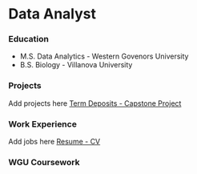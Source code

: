 # Data Analyst


### Education
- M.S. Data Analytics - Western Govenors University
- B.S. Biology - Villanova University


### Projects
Add projects here
[Term Deposits - Capstone Project](https://github.com/andrew-mecchi/andrew-mecchi.github.io/blob/main/Python_Mecchi_CAPSTONE_Project.ipynb 'Capstone Project')



### Work Experience
Add jobs here
[Resume - CV](https://github.com/andrew-mecchi/andrew-mecchi.github.io/blob/main/assets/Mecchi_Resume.pdf)


### WGU Coursework
